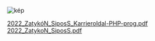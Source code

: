 
![kép](https://user-images.githubusercontent.com/72022707/190915230-fd733d1b-c276-4aa8-93e9-a62adb227886.png)

[2022_ZatykóN_SiposS_Karrieroldal-PHP-prog.pdf](https://github.com/sipossandor/jobboard/files/9629616/2022_ZatykoN_SiposS_Karrieroldal-PHP-prog.pdf)
[2022_ZatykoN_SiposS.pdf](https://github.com/sipossandor/jobboard/files/9629623/2022_ZatykoN_SiposS.pdf)
